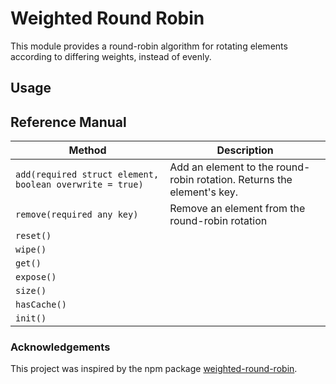 # Weighted Round Robin
This module provides a round-robin algorithm for rotating elements according to differing weights, instead of evenly.

## Usage

## Reference Manual

|                          Method                          |                              Description                               |
| -------------------------------------------------------- | ---------------------------------------------------------------------- |
| `add(required struct element, boolean overwrite = true)` | Add an element to the round-robin rotation. Returns the element's key. |
| `remove(required any key)`                               | Remove an element from the round-robin rotation                        |
| `reset()`                                                |                                                                        |
| `wipe()`                                                 |                                                                        |
| `get()`                                                  |                                                                        |
| `expose()`                                               |                                                                        |
| `size()`                                                 |                                                                        |
| `hasCache()`                                             |                                                                        |
| `init()`                                                 |                                                                        |

### Acknowledgements

This project was inspired by the npm package [weighted-round-robin](https://www.npmjs.com/package/weighted-round-robin).
